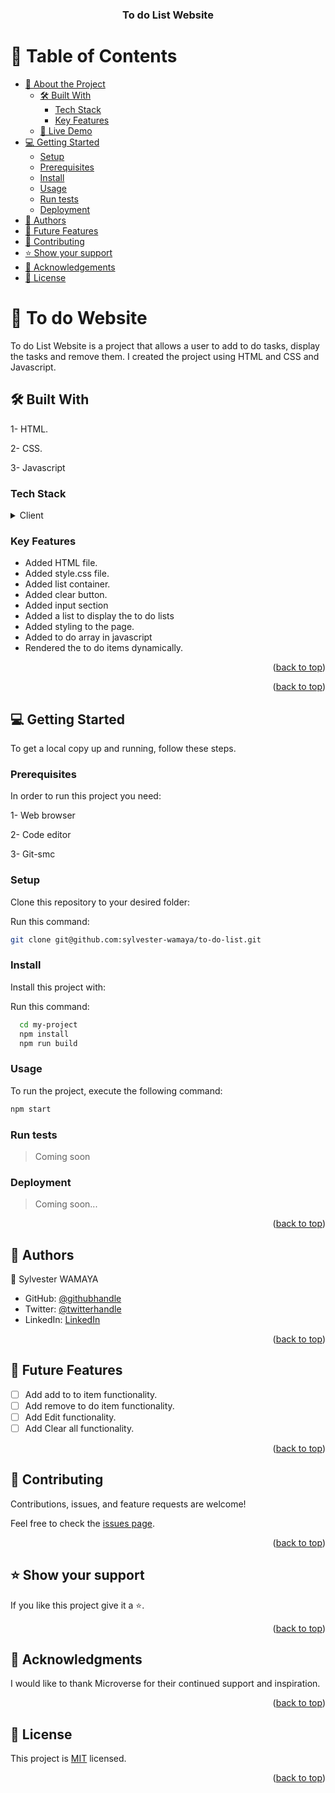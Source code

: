 <a name="readme-top"></a>



<div align="center">



<h3><b>To do List Website</b></h3>

</div>

<!-- TABLE OF CONTENTS -->

# 📗 Table of Contents

- [📖 About the Project](#about-project)
  - [🛠 Built With](#built-with)
    - [Tech Stack](#tech-stack)
    - [Key Features](#key-features)
  - [🚀 Live Demo](#live-demo)
- [💻 Getting Started](#getting-started)
  - [Setup](#setup)
  - [Prerequisites](#prerequisites)
  - [Install](#install)
  - [Usage](#usage)
  - [Run tests](#run-tests)
  - [Deployment](#triangular_flag_on_post-deployment)
- [👥 Authors](#authors)
- [🔭 Future Features](#future-features)
- [🤝 Contributing](#contributing)
- [⭐️ Show your support](#support)
- [🙏 Acknowledgements](#acknowledgements)
- [📝 License](#license)

<!-- PROJECT DESCRIPTION -->

# 📖 To do Website <a name="about-project"></a>


To do List Website is a project that allows a user to add to do tasks, display the tasks and remove them. I created the project using HTML and CSS and Javascript.

## 🛠 Built With <a name="built-with"></a>
1- HTML.

2- CSS.

3- Javascript

### Tech Stack <a name="tech-stack"></a>

<details>
  <summary>Client</summary>
  <ul>
    <li><a href="https://html.com/">HTML</a></li>
    <li><a href="https://developer.mozilla.org/en-US/docs/Web/CSS/">CSS</a></li>
    <li><a href="https://developer.mozilla.org/en-US/docs/Web/JavaScript">Javascript</a></li>
  </ul>
</details>



<!-- Features -->

### Key Features <a name="key-features"></a>

- Added HTML file.
- Added style.css file.
- Added list container.
- Added clear button.
- Added input section
- Added a list to display the to do lists
- Added styling to the page.
- Added to do array in javascript
- Rendered the to do items dynamically.



<p align="right">(<a href="#readme-top">back to top</a>)</p>


<p align="right">(<a href="#readme-top">back to top</a>)</p>

<!-- GETTING STARTED -->

## 💻 Getting Started <a name="getting-started"></a>

To get a local copy up and running, follow these steps.

### Prerequisites

In order to run this project you need:

1- Web browser

2- Code editor

3- Git-smc



### Setup

Clone this repository to your desired folder:

Run this command:

```sh
git clone git@github.com:sylvester-wamaya/to-do-list.git
```


### Install

Install this project with:

Run this command:

```sh
  cd my-project
  npm install
  npm run build
```


### Usage

To run the project, execute the following command:
```sh
npm start
```


### Run tests

> Coming soon



### Deployment

> Coming soon...

<p align="right">(<a href="#readme-top">back to top</a>)</p>

<!-- AUTHORS -->

## 👥 Authors <a name="authors"></a>

👤 Sylvester WAMAYA

- GitHub: [@githubhandle](https://github.com/sylvester-wamaya)
- Twitter: [@twitterhandle](https://twitter.com/The_Seal_)
- LinkedIn: [LinkedIn](https://www.linkedin.com/in/sylvester-wamaya-b11a93112/)



<p align="right">(<a href="#readme-top">back to top</a>)</p>

<!-- FUTURE FEATURES -->

## 🔭 Future Features <a name="future-features"></a>

- [ ] Add add to to item functionality.
- [ ] Add remove to do item functionality.
- [ ] Add Edit functionality.
- [ ] Add Clear all functionality.

<p align="right">(<a href="#readme-top">back to top</a>)</p>

<!-- CONTRIBUTING -->

## 🤝 Contributing <a name="contributing"></a>

Contributions, issues, and feature requests are welcome!

Feel free to check the [issues page](../../issues/).

<p align="right">(<a href="#readme-top">back to top</a>)</p>

<!-- SUPPORT -->

## ⭐️ Show your support <a name="support"></a>



If you like this project give it a ⭐.

<p align="right">(<a href="#readme-top">back to top</a>)</p>

<!-- ACKNOWLEDGEMENTS -->

## 🙏 Acknowledgments <a name="acknowledgements"></a>


I would like to thank Microverse for their continued support and inspiration.

<p align="right">(<a href="#readme-top">back to top</a>)</p>




<!-- LICENSE -->

## 📝 License <a name="license"></a>

This project is [MIT](./LICENSE) licensed.

<p align="right">(<a href="#readme-top">back to top</a>)</p>